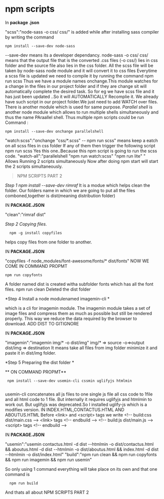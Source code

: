 # npm scripts
<!-- Use git push --set-upstream origin Assignment2<branchname> to push a branch to github -->
  In __package .json__ 
  
  "scss":"node-sass -o css/ css/" is added while after installing sass compiler by writing the command  
  ```
  npm install --save-dev node-sass
  ```
  --save-dev means its a developer dependancy.
  node-sass -o css/ css/ means that the output file that is the converted .css files (-o css/) lies in css folder and the source file also lies in the css folder.
  All the scss file will be taken by node-sass node module and it will convert it to css files
  Everytime a scss file is updated we need to compile it by running the command npm run scss
  Thus we have a module names onchange.This module watches for a change in the files in our project folder and if they are change sit will automatically complete the desired task.
  So for eg we have scss file and it has just been updated ..So it will AUTOMATICALLY Recomplie it.
  We already have such script in our project folder.We just need to add WATCH over files.
  There is another module which is used for same purpose.
  *Parallel shell* is another node module which allows to run multiple shells simultaneously and thus the name PAraallel shell.
  Thus multiple npm scripts could be run
  Command : 
  ```
  npm install --save-dev onchange parallelshell
  ```
  "watch:scss":"onchange \"css/*.scss\" -- npm run scss" 
  means keep a eatch on all scss files in css folder If any of them then trigger the following script
  npm run scss
  Yes this one..Because this npm script is going to run the scss code.
 "watch-all":"parallelshell \"npm run watch:scss\" \"npm run lite\" "
  Allows Running 2 scripts simultaneously
  Now after doing npm start will start the 2 scripts simultaneously.
  
  >NPM SCRIPTS PART 2

  *Step 1 npm install --save-dev rimraf*
  It is a modue which helps clean the folder.
  Our folders name in which we are going to put all the files comboned,together is dist(meaning 
  distribution folder)

  IN __PACKAGE.JSON__

  "clean":"rimraf dist"
  
  *Step 2 Copying files.*
```
  npm -g install copyfiles
  ```
  helps copy files from one folder to another.

  IN __PACKAGE.JSON__

  "copyfiles -f node_modules/font-awesome/fonts/* dist/fonts"
  NOW WE COME IN COMMAND PROPMT
  ```
  npm run copyfonts
  ```
  A folder named dist is created witha subfolder fonts which has all the font files.
  npm run clean
  Deleted the dist folder

  *Step 4 Install a node modulenamed imagemin-cli * 
  
  which is a cli for imagemin module.
  The imagemin module takes a set of image files and compress them as much as possible but still be rendered properly.
  This way we reduce the data required by the browser to download.
  ADD DIST TO GITIGNORE

  IN __PACKAGE.JSON__

  "imagemin":"imagemin img/* -o dist/img"
  img/* => source -o=>output dist/img => destination
  It means take all files from img folder minimize it and paste it in dist/img folder.

  *Step 5 Preparing the dist folder *

 ** ON COMMAND PROPMT**
 ```
  npm install --save-dev usemin-cli cssmin uglifyjs htmlmin
  
  ```
  usemin-cli concatenates all js files to one single js file all css code to 1file and all html code to 1 file.
  But internally it requires uglifyjs and htmlmin to work out.
  But uglifyjs was deprecated.So I installed uglify-js which is a modifies version.
  IN INDEX.HTML,CONTACTUS.HTML AND ABOUTUS.HTML
  Before \<link> and \<script> tags we write \<!-- build:css dist/main.css --> \<link> tags \<!-- endbuild --> \<!-- build:js dist/main.js --> \<script> tags \<!-- endbuild --> 

  IN __PACKAGE.JSON__

  "usemin":"usemin contactus.html -d dist --htmlmin -o dist/contactus.html && aboutus.html -d dist --htmlmin -o  dist/aboutus.html && index.html -d dist --htmlmin -o dist/index.html"
  "build":"npm run clean && npm run copyfonts && npm run imagemin && npm run usemin"
  
So only using 1 command everything will take place on its own and that one command is
```
  npm run build
```
  And thats all about NPM SCRIPTS PART 2
  
  
